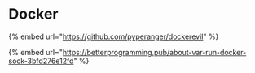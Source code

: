 # Docker

{% embed url="https://github.com/pyperanger/dockerevil" %}

{% embed url="https://betterprogramming.pub/about-var-run-docker-sock-3bfd276e12fd" %}
